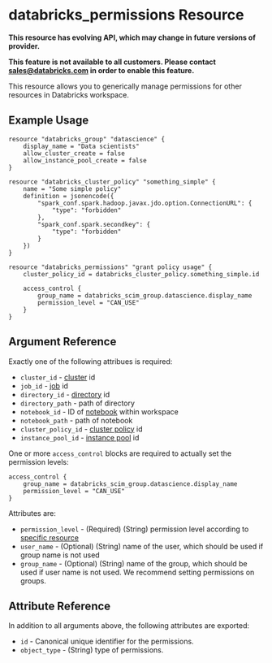 # databricks_permissions Resource

**This resource has evolving API, which may change in future versions of provider.**

**This feature is not available to all customers. Please contact [sales@databricks.com](mailto:sales@databricks.com) in order to enable this feature.**

This resource allows you to generically manage permissions for other resources in Databricks workspace. 

## Example Usage

```hcl
resource "databricks_group" "datascience" {
    display_name = "Data scientists"
    allow_cluster_create = false
    allow_instance_pool_create = false
}

resource "databricks_cluster_policy" "something_simple" {
    name = "Some simple policy"
    definition = jsonencode({
        "spark_conf.spark.hadoop.javax.jdo.option.ConnectionURL": {
            "type": "forbidden"
        },
        "spark_conf.spark.secondkey": {
            "type": "forbidden"
        }
    })
}

resource "databricks_permissions" "grant policy usage" {
    cluster_policy_id = databricks_cluster_policy.something_simple.id

    access_control {
        group_name = databricks_scim_group.datascience.display_name
        permission_level = "CAN_USE"
    }
}
```

## Argument Reference

Exactly one of the following attribues is required:

* `cluster_id` - [cluster](cluster.md) id
* `job_id` - [job](job.md) id
* `directory_id` - [directory](notebook.md) id
* `directory_path` - path of directory
* `notebook_id` - ID of [notebook](notebook.md) within workspace
* `notebook_path` - path of notebook
* `cluster_policy_id` - [cluster policy](cluster_policy.md) id
* `instance_pool_id` - [instance pool](instance_pool.md) id

One or more `access_control` blocks are required to actually set the permission levels:

```hcl
access_control {
    group_name = databricks_scim_group.datascience.display_name
    permission_level = "CAN_USE"
}
```

Attributes are:

* `permission_level` - (Required) (String) permission level according to [specific resource](https://docs.databricks.com/security/access-control/workspace-acl.html) 
* `user_name` - (Optional) (String) name of the user, which should be used if group name is not used
* `group_name` - (Optional) (String) name of the group, which should be used if user name is not used. We recommend setting permissions on groups.


## Attribute Reference

In addition to all arguments above, the following attributes are exported:

* `id` - Canonical unique identifier for the permissions.
* `object_type` - (String) type of permissions.